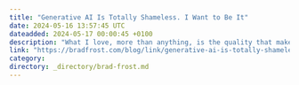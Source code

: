 ```yaml
---
title: "Generative AI Is Totally Shameless. I Want to Be It"
date: 2024-05-16 13:57:45 UTC
dateadded: 2024-05-17 00:00:45 +0100
description: "What I love, more than anything, is the quality that makes AI such a disaster: If it sees a space, it will fill it—with nonsense, with imagined fact, with links to fake websites. It possesses an absolute willingness to spout […]"
link: "https://bradfrost.com/blog/link/generative-ai-is-totally-shameless-i-want-to-be-it/"
category:
directory: _directory/brad-frost.md
---
```

